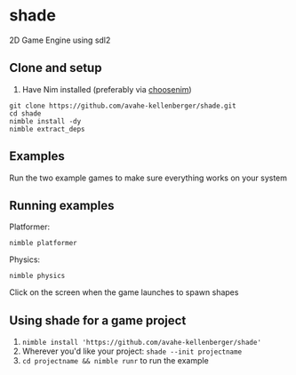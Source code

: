 # shade

2D Game Engine using sdl2

## Clone and setup

1. Have Nim installed (preferably via [choosenim](https://github.com/dom96/choosenim#choosenim))

```shell
git clone https://github.com/avahe-kellenberger/shade.git
cd shade
nimble install -dy
nimble extract_deps
```

## Examples

Run the two example games to make sure everything works on your system

## Running examples

Platformer:

`nimble platformer`

Physics:

`nimble physics`

Click on the screen when the game launches to spawn shapes

## Using shade for a game project

1. `nimble install 'https://github.com/avahe-kellenberger/shade'`
2. Wherever you'd like your project: `shade --init projectname`
3. `cd projectname && nimble runr` to run the example

